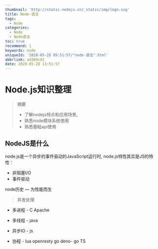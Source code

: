 ```yaml
---
thumbnail: 'http://static.nodejs.cn/_static/img/logo.svg'
title: Node-语法
tags:
  - Node
categories:
  - Node
  - Node语法
toc: true
recommend: 1
keywords: node
uniqueId: '2020-05-28 05:51:57/"node-语法".html'
abbrlink: ad389c01
date: 2020-05-28 13:51:57
---
```

# Node.js知识整理

> 摘要
> - 了解nodejs特点和应⽤场景,
> - 熟悉node模块系统使⽤
> - 熟悉基础api使⽤
> <!-- more -->

## **NodeJS**是什么

node.js是⼀个异步的事件驱动的JavaScript运⾏时, node.js特性其实是JS的特性：
- ⾮阻塞I/O
- 事件驱动

node历史 — 为性能⽽⽣ 

>并发处理	

- 多进程 \- C Apache

- 多线程 - java

- 异步IO - js

- 协程 - lua openresty go deno- go TS

  